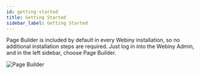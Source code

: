 ```yaml
---
id: getting-started
title: Getting Started
sidebar_label: Getting Started
---
```


Page Builder is included by default in every Webiny installation,
so no additional installation steps are required. Just log in into 
the Webiny Admin, and in the left sidebar, choose Page Builder.

![Page Builder](/assets/webiny-apps/page-builder/getting-started/open-via-sidebar.png)
